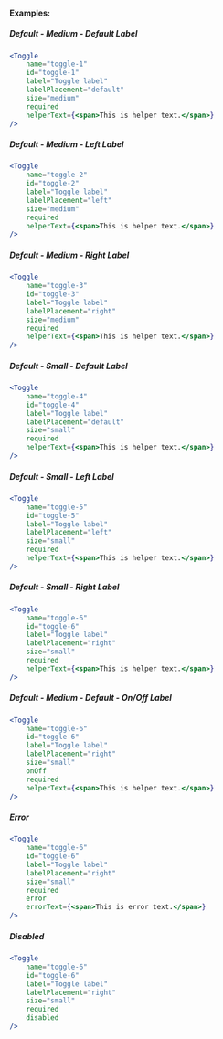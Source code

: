 #### Examples:

##### Default - Medium - Default Label
```jsx padded
<Toggle
    name="toggle-1"
    id="toggle-1"
    label="Toggle label"
    labelPlacement="default"
    size="medium"
    required
    helperText={<span>This is helper text.</span>}
/>
```

##### Default - Medium - Left Label
```jsx padded
<Toggle
    name="toggle-2"
    id="toggle-2"
    label="Toggle label"
    labelPlacement="left"
    size="medium"
    required
    helperText={<span>This is helper text.</span>}
/>
```

##### Default - Medium - Right Label
```jsx padded
<Toggle
    name="toggle-3"
    id="toggle-3"
    label="Toggle label"
    labelPlacement="right"
    size="medium"
    required
    helperText={<span>This is helper text.</span>}
/>
```

##### Default - Small - Default Label
```jsx padded
<Toggle
    name="toggle-4"
    id="toggle-4"
    label="Toggle label"
    labelPlacement="default"
    size="small"
    required
    helperText={<span>This is helper text.</span>}
/>
```

##### Default - Small - Left Label
```jsx padded
<Toggle
    name="toggle-5"
    id="toggle-5"
    label="Toggle label"
    labelPlacement="left"
    size="small"
    required
    helperText={<span>This is helper text.</span>}
/>
```

##### Default - Small - Right Label
```jsx padded
<Toggle
    name="toggle-6"
    id="toggle-6"
    label="Toggle label"
    labelPlacement="right"
    size="small"
    required
    helperText={<span>This is helper text.</span>}
/>
```

##### Default - Medium - Default - On/Off Label
```jsx padded
<Toggle
    name="toggle-6"
    id="toggle-6"
    label="Toggle label"
    labelPlacement="right"
    size="small"
    onOff
    required
    helperText={<span>This is helper text.</span>}
/>
```

##### Error
```jsx padded
<Toggle
    name="toggle-6"
    id="toggle-6"
    label="Toggle label"
    labelPlacement="right"
    size="small"
    required
    error
    errorText={<span>This is error text.</span>}
/>
```

##### Disabled
```jsx padded
<Toggle
    name="toggle-6"
    id="toggle-6"
    label="Toggle label"
    labelPlacement="right"
    size="small"
    required
    disabled
/>
```
